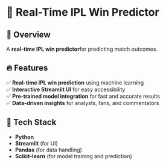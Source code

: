 # 🏏 Real-Time IPL Win Predictor  
## 📌 Overview  
A **real-time IPL win predictor**for predicting match outcomes.  

## 🔥 Features  
✅ **Real-time IPL win prediction** using machine learning  
✅ **Interactive Streamlit UI** for easy accessibility  
✅ **Pre-trained model integration** for fast and accurate results  
✅ **Data-driven insights** for analysts, fans, and commentators  

## 🚀 Tech Stack  
- **Python**  
- **Streamlit** (for UI)  
- **Pandas** (for data handling)  
- **Scikit-learn** (for model training and prediction)  
